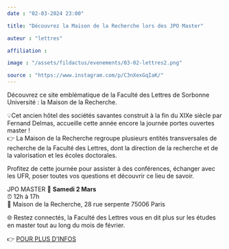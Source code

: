 ```yaml
---
date : "02-03-2024 23:00"

title: "Découvrez la Maison de la Recherche lors des JPO Master"

auteur : "lettres" 

affiliation : 

image : "/assets/fildactus/evenements/03-02-lettres2.png"

source : "https://www.instagram.com/p/C3nXexGqIaK/"
---
```


Découvrez ce site emblématique de la Faculté des Lettres de Sorbonne Université : la Maison de la Recherche.

💡Cet ancien hôtel des sociétés savantes construit à la fin du XIXe siècle par Fernand Delmas, accueille cette année encore la journée portes ouvertes master !  
👉 La Maison de la Recherche regroupe plusieurs entités transversales de recherche de la Faculté des Lettres, dont la direction de la recherche et de la valorisation et les écoles doctorales.

Profitez de cette journée pour assister à des conférences, échanger avec les UFR, poser toutes vos questions et découvrir ce lieu de savoir.

JPO MASTER
📆 __Samedi 2 Mars__  
⏰ 12h à 17h  
📌 Maison de la Recherche, 28 rue serpente 75006 Paris

🌐 Restez connectés, la Faculté des Lettres vous en dit plus sur les études en master tout au long du mois de février.

👉 [POUR PLUS D'INFOS](https://lettres.sorbonne-universite.fr/evenements/journee-portes-ouvertes-masters-2024-programme)